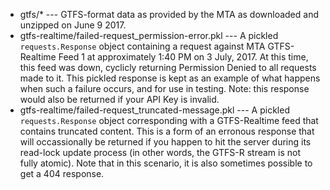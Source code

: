* gtfs/* --- GTFS-format data as provided by the MTA as downloaded and unzipped on June 9 2017.
* gtfs-realtime/failed-request_permission-error.pkl --- A pickled `requests.Response` object containing a request against MTA GTFS-Realtime Feed 1 at approximately 1:40 PM on 3 July, 2017. At this time, this feed was down, cyclicly returning Permission Denied to all requests made to it. This pickled response is kept as an example of what happens when such a failure occurs, and for use in testing. Note: this response would also be returned if your API Key is invalid.
* gtfs-realtime/failed-request_truncated-message.pkl --- A pickled `requests.Response` object corresponding with a GTFS-Realtime feed that contains truncated content. This is a form of an erronous response that will occassionally be returned if you happen to hit the server during its read-lock update process (in other words, the GTFS-R stream is not fully atomic). Note that in this scenario, it is also sometimes possible to get a 404 response.

